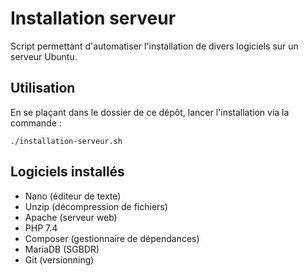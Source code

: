 # Installation serveur

Script permettant d'automatiser l'installation de divers logiciels sur un serveur Ubuntu.

## Utilisation 

En se plaçant dans le dossier de ce dépôt, lancer l'installation via la commande : 
```
./installation-serveur.sh
```

## Logiciels installés

- Nano (éditeur de texte)
- Unzip (décompression de fichiers)
- Apache (serveur web)
- PHP 7.4
- Composer (gestionnaire de dépendances)
- MariaDB (SGBDR)
- Git (versionning)
